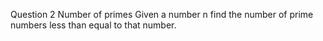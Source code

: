 Question 2
Number of primes
Given a number n find the number of prime numbers less than equal to that number.
